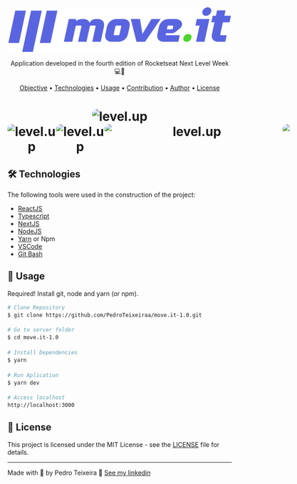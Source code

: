 <div align="center">
  <img alt="logo moveit"  src="public/logo-full.svg">
</div>

<p align="center"> Application developed in the fourth edition of Rocketseat Next Level Week 💻🚀 </p>

<p align="center">
 <a href="#objective">Objective</a> •
 <a href="#technologies">Technologies</a> • 
 <a href="#usage">Usage</a> • 
 <a href="#contribution">Contribution</a> • 
 <a href="#author">Author</a> • 
 <a href="#license">License</a>
</p>

<h1 align="center">
  <img 
       width="600" 
       style="border-radius: 10px" 
       height="auto" 
       alt="level.up" 
       title="Level Up" 
       src="https://user-images.githubusercontent.com/54821438/109429181-3345ab00-79d9-11eb-8008-ac00ed3efb14.PNG" 
    />
<div style="display: flex; flex-direction: row;">
  <img 
       width="400" 
       style="border-radius: 10px" 
       height="auto" 
       alt="level.up" 
       title="Level Up" 
       src="https://user-images.githubusercontent.com/54821438/109429185-3a6cb900-79d9-11eb-9fe0-be6ef03fa68d.PNG" 
  />
  <img 
       width="400" 
       style="border-radius: 10px" 
       height="auto" 
       alt="level.up" 
       title="Level Up" 
       src="https://user-images.githubusercontent.com/54821438/109429187-3b9de600-79d9-11eb-8656-323a8371937f.PNG"
   />
  <div>
  <div style="display: flex; flex-direction: row;">
  <img 
       width="400" 
       style="border-radius: 10px" 
       height="auto" 
       alt="level.up" 
       title="Level Up" 
       src="https://user-images.githubusercontent.com/54821438/109429190-3e004000-79d9-11eb-9fa7-63486d401bb7.PNG" 
   />
  <img 
       width="400" 
       style="border-radius: 10px" 
       height="auto" alt="level.up"
       title="Level Up" 
       src="https://user-images.githubusercontent.com/54821438/109429192-4193c700-79d9-11eb-836d-2a7f25b88562.PNG" 
   />
  <div>
</h1>
    
<h2 id="technologies"> 🛠 Technologies </h2>
The following tools were used in the construction of the project:

- [ReactJS](https://reactjs.org)
- [Typescript](https://www.typescriptlang.org/)
- [NextJS](https://nextjs.org)
- [NodeJS](https://nodejs.org/en/)
- [Yarn](https://yarnpkg.com) or Npm
- [VSCode](https://code.visualstudio.com)
- [Git Bash](https://gitforwindows.org/)


<h2 id="usage" > 👷 Usage </h2>

Required! Install git, node and yarn (or npm).

```bash
# Clone Repository
$ git clone https://github.com/PedroTeixeiraa/move.it-1.0.git

# Go to server folder
$ cd move.it-1.0

# Install Dependencies
$ yarn

# Run Aplication
$ yarn dev

# Access localhost
http://localhost:3000
```

<h2 id="license"> 📝 License </h2>
<p>This project is licensed under the MIT License - see the <a href="https://github.com/PedroTeixeiraa/move.it-1.0/blob/main/LICENSE">LICENSE</a> file for details.</p>

<hr> </hr>
<p> Made with 💜  by Pedro Teixeira 👋 <a href="https://www.linkedin.com/in/pedro-teixeira-alves/" rel="nofollow">See my linkedin</a> </p>

